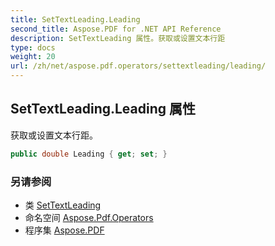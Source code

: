 ```yaml
---
title: SetTextLeading.Leading
second_title: Aspose.PDF for .NET API Reference
description: SetTextLeading 属性。获取或设置文本行距
type: docs
weight: 20
url: /zh/net/aspose.pdf.operators/settextleading/leading/
---
```

## SetTextLeading.Leading 属性

获取或设置文本行距。

```csharp
public double Leading { get; set; }
```

### 另请参阅

* 类 [SetTextLeading](../)
* 命名空间 [Aspose.Pdf.Operators](../../../aspose.pdf.operators/)
* 程序集 [Aspose.PDF](../../../)